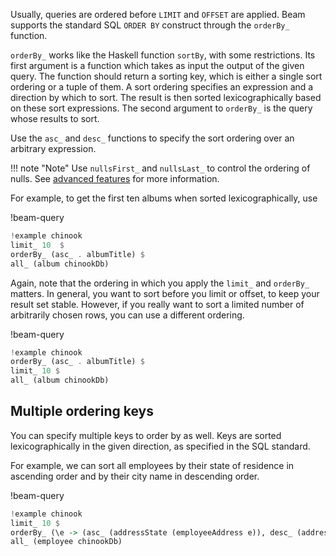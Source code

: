 Usually, queries are ordered before `LIMIT` and `OFFSET` are applied. Beam
supports the standard SQL `ORDER BY` construct through the `orderBy_` function.

`orderBy_` works like the Haskell function `sortBy`, with some restrictions. Its
first argument is a function which takes as input the output of the given query.
The function should return a sorting key, which is either a single sort ordering
or a tuple of them. A sort ordering specifies an expression and a direction by
which to sort. The result is then sorted lexicographically based on these sort
expressions. The second argument to `orderBy_` is the query whose results to
sort.

Use the `asc_` and `desc_` functions to specify the sort ordering over an
arbitrary expression.

!!! note "Note"
    Use `nullsFirst_` and `nullsLast_` to control the ordering of nulls.
    See [advanced features](./advanced-features.md) for more information.

For example, to get the first ten albums when sorted lexicographically, use

!beam-query
```haskell
!example chinook
limit_ 10  $
orderBy_ (asc_ . albumTitle) $
all_ (album chinookDb)
```

Again, note that the ordering in which you apply the `limit_` and `orderBy_`
matters. In general, you want to sort before you limit or offset, to keep your
result set stable. However, if you really want to sort a limited number of
arbitrarily chosen rows, you can use a different ordering.

!beam-query
```haskell
!example chinook
orderBy_ (asc_ . albumTitle) $
limit_ 10 $
all_ (album chinookDb)
```

## Multiple ordering keys

You can specify multiple keys to order by as well. Keys are sorted
lexicographically in the given direction, as specified in the SQL standard.

For example, we can sort all employees by their state of residence in ascending
order and by their city name in descending order.

!beam-query
```haskell
!example chinook
limit_ 10 $
orderBy_ (\e -> (asc_ (addressState (employeeAddress e)), desc_ (addressCity (employeeAddress e)))) $
all_ (employee chinookDb)
```
